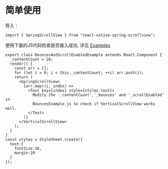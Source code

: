 # 简单使用

导入：
```$js
import { SpringScrollView } from "react-native-spring-scrollview";
```

使用下面的JS代码检查是否接入成功, 详见 [Examples](https://github.com/bolan9999/react-native-spring-scrollview/tree/master/Examples)

```$js
export class BouncesAndScrollEnabledExample extends React.Component {
  _contentCount = 20;
  render() {
    const arr = [];
    for (let i = 0; i < this._contentCount; ++i) arr.push(i);
    return (
      <SpringScrollView>
        {arr.map((i, index) =>
          <Text key={index} style={styles.text}>
            Modify the '_contentCount','_bounces' and '_scrollEnabled' in
            BouncesExample.js to check if VerticalScrollView works well.
          </Text>
        )}
      </VerticalScrollView>
    );
  }
}
const styles = StyleSheet.create({
  text:{
    fontSize:16,
    margin:20
  }
});
```
